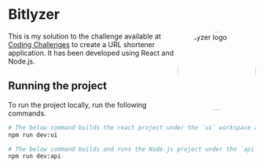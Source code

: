 # Bitlyzer

<img src="https://f27c53a3.citadelofcode.pages.dev/logos/bitlyzer.png" style="border-radius:50%" align="right" width="159px" alt="Bitlyzer logo">

This is my solution to the challenge available at [Coding Challenges](https://codingchallenges.fyi/challenges/challenge-url-shortener) to create a URL shortener application. It has been developed using React and Node.js.

## Running the project

To run the project locally, run the following commands.

```bash
# The below command builds the react project under the `ui` workspace and runs the project on localhost.
npm run dev:ui

# The below command builds and runs the Node.js project under the `api` workspace on localhost.
npm run dev:api
```
